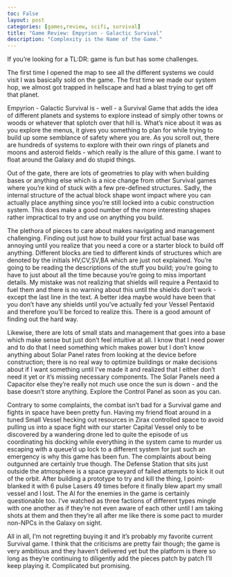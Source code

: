 ```yaml
---
toc: False
layout: post
categories: [games,review, scifi, survival]
title: "Game Review: Empyrion - Galactic Survival"
description: "Complexity is the Name of the Game."
---
```

If you’re looking for a TL:DR: game is fun but has some challenges.

The first time I opened the map to see all the different systems we could visit I was basically sold on the game. The first time we made our system hop, we almost got trapped in hellscape and had a blast trying to get off that planet.

Empyrion - Galactic Survival is - well - a Survival Game that adds the idea of different planets and systems to explore instead of simply other towns or woods or whatever that splotch over that hill is. What’s nice about it was as you explore the menus, it gives you something to plan for while trying to build up some semblance of safety where you are. As you scroll out, there are hundreds of systems to explore with their own rings of planets and moons and asteroid fields - which really is the allure of this game. I want to float around the Galaxy and do stupid things.

Out of the gate, there are lots of geometries to play with when building bases or anything else which is a nice change from other Survival games where you’re kind of stuck with a few pre-defined structures. Sadly, the internal structure of the actual block shape wont impact where you can actually place anything since you’re still locked into a cubic construction system. This does make a good number of the more interesting shapes rather impractical to try and use on anything you build.

The plethora of pieces to care about makes navigating and management challenging. Finding out just how to build your first actual base was annoying until you realize that you need a core or a starter block to build off anything. Different blocks are tied to different kinds of structures which are denoted by the initials HV,CV,SV,BA which are just not explained. You’re going to be reading the descriptions of the stuff you build; you’re going to have to just about all the time because you’re going to miss important details. My mistake was not realizing that shields will require a Pentaxid to fuel them and there is no warning about this until the shields don’t work - except the last line in the text. A better idea maybe would have been that you don’t have any shields until you’ve actually fed your Vessel Pentaxid and therefore you’ll be forced to realize this. There is a good amount of finding out the hard way.

Likewise, there are lots of small stats and management that goes into a base which make sense but just don’t feel intuitive at all. I know that I need power and to do that I need something which makes power but I don’t know anything about Solar Panel rates from looking at the device before construction; there is no real way to optimize buildings or make decisions about if I want something until I’ve made it and realized that I either don’t need it yet or it’s missing necessary components. The Solar Panels need a Capacitor else they’re really not much use once the sun is down - and the base doesn’t store anything. Explore the Control Panel as soon as you can.

Contrary to some complaints, the combat isn’t bad for a Survival game and fights in space have been pretty fun. Having my friend float around in a tuned Small Vessel hecking out resources in Zirax controlled space to avoid pulling us into a space fight with our starter Capital Vessel only to be discovered by a wandering drone led to quite the episode of us coordinating his docking while everything in the system came to murder us escaping with a queue’d up lock to a different system for just such an emergency is why this game has been fun. The complaints about being outgunned are certainly true though. The Defense Station that sits just outside the atmosphere is a space graveyard of failed attempts to kick it out of the orbit. After building a prototype to try and kill the thing, I point-blanked it with 6 pulse Lasers 49 times before it finally blew apart my small vessel and I lost. The AI for the enemies in the game is certainly questionable too. I’ve watched as three factions of different types mingle with one another as if they’re not even aware of each other until I am taking shots at them and then they’re all after me like there is some pact to murder non-NPCs in the Galaxy on sight.

All in all, I’m not regretting buying it and it’s probably my favorite current Survival game.
I think that the criticisms are pretty fair though; the game is very ambitious and they haven’t delivered yet but the platform is there so long as they’re continuing to diligently add the pieces patch by patch I’ll keep playing it.
Complicated but promising.
